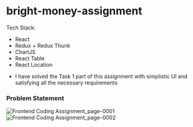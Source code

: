 # bright-money-assignment

Tech Stack:
- React
- Redux + Redux Thunk
- ChartJS
- React Table
- React Location

* I have solved the Task 1 part of this assignment with simplistic UI and satisfying all the necessary requirements

### Problem Statement

![Frontend Coding Assignment_page-0001](https://user-images.githubusercontent.com/52093705/212477478-232cf9d3-83a6-4304-b227-9e6a082ab5af.jpg)
![Frontend Coding Assignment_page-0002](https://user-images.githubusercontent.com/52093705/212477493-f7146ac8-9ea0-43ab-b7c7-6e78f0ea1a0c.jpg)
